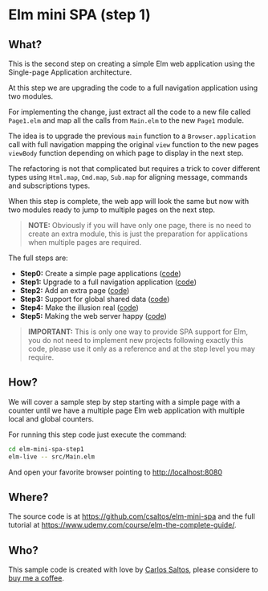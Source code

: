 # Elm mini SPA (step 1)

## What?

This is the second step on creating a simple Elm web application using the
Single-page Application architecture.

At this step we are upgrading the code to a full navigation application using
two modules.

For implementing the change, just extract all the code to a new file called
`Page1.elm` and map all the calls from `Main.elm` to the new `Page1` module.

The idea is to upgrade the previous `main` function to a `Browser.application`
call with full navigation mapping the original `view` function to the new pages
`viewBody` function depending on which page to display in the next step.

The refactoring is not that complicated but requires a trick to cover different
types using `Html.map`, `Cmd.map`, `Sub.map` for aligning message, commands
and subscriptions types.

When this step is complete, the web app will look the same but now with two
modules ready to jump to multiple pages on the next step.

> **NOTE:** Obviously if you will have only one page, there is no need to create
> an extra module, this is just the preparation for applications when multiple
> pages are required.

The full steps are:

- **Step0:** Create a simple page applications ([code](https://github.com/csaltos/elm-mini-spa/blob/main/elm-mini-spa-step0))
- **Step1:** Upgrade to a full navigation application ([code](https://github.com/csaltos/elm-mini-spa/blob/main/elm-mini-spa-step1))
- **Step2:** Add an extra page ([code](https://github.com/csaltos/elm-mini-spa/blob/main/elm-mini-spa-step2))
- **Step3:** Support for global shared data ([code](https://github.com/csaltos/elm-mini-spa/blob/main/elm-mini-spa-step3))
- **Step4:** Make the illusion real ([code](https://github.com/csaltos/elm-mini-spa/blob/main/elm-mini-spa-step4))
- **Step5:** Making the web server happy ([code](https://github.com/csaltos/elm-mini-spa/blob/main/elm-mini-spa-step5))

> **IMPORTANT:** This is only one way to provide SPA support for Elm, you do not
> need to implement new projects following exactly this code, please use it only
> as a reference and at the step level you may require.

## How?

We will cover a sample step by step starting with a simple page with a counter
until we have a multiple page Elm web application with multiple local and global
counters.

For running this step code just execute the command:

```bash
cd elm-mini-spa-step1
elm-live -- src/Main.elm
```

And open your favorite browser pointing to <http://localhost:8080>

## Where?

The source code is at <https://github.com/csaltos/elm-mini-spa> and the full
tutorial at <https://www.udemy.com/course/elm-the-complete-guide/>.

## Who?

This sample code is created with love by [Carlos Saltos](https://csaltos.com),
please considere to [buy me a coffee](https://csaltos.com/tech-blog/buy-me-a-coffee.html).
